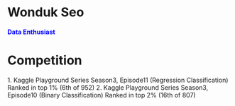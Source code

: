 <h1> Wonduk Seo </h1>

<b style='color: blue'>Data Enthusiast</b>

<h1>Competition</h1>
1. Kaggle Playground Series Season3, Episode11 (Regression Classification) 
Ranked in top 1% (6th of 952)
2. Kaggle Playground Series Season3, Episode10 (Binary Classification) 
Ranked in top 2% (16th of 807)
<!---
MarsSeo/MarsSeo is a ✨ special ✨ repository because its `README.md` (this file) appears on your GitHub profile.
You can click the Preview link to take a look at your changes.
--->
